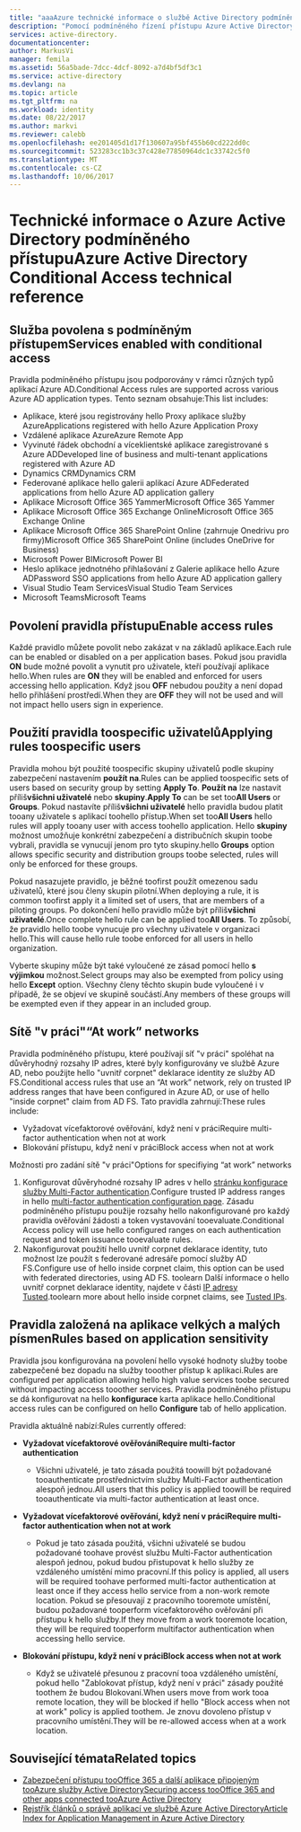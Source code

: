 ```yaml
---
title: "aaaAzure technické informace o službě Active Directory podmíněného přístupu | Microsoft Docs"
description: "Pomocí podmíněného řízení přístupu Azure Active Directory kontroluje hello konkrétní podmínky, kterou vyberete při ověřování uživatele hello a před povolením přístupu toohello aplikace. Po splnění těchto podmínek hello uživatel ověří a povolená přístup toohello aplikace."
services: active-directory.
documentationcenter: 
author: MarkusVi
manager: femila
ms.assetid: 56a5bade-7dcc-4dcf-8092-a7d4bf5df3c1
ms.service: active-directory
ms.devlang: na
ms.topic: article
ms.tgt_pltfrm: na
ms.workload: identity
ms.date: 08/22/2017
ms.author: markvi
ms.reviewer: calebb
ms.openlocfilehash: ee201405d1d17f130607a95bf455b60cd222dd0c
ms.sourcegitcommit: 523283cc1b3c37c428e77850964dc1c33742c5f0
ms.translationtype: MT
ms.contentlocale: cs-CZ
ms.lasthandoff: 10/06/2017
---
```

# <a name="azure-active-directory-conditional-access-technical-reference"></a><span data-ttu-id="b26b8-104">Technické informace o Azure Active Directory podmíněného přístupu</span><span class="sxs-lookup"><span data-stu-id="b26b8-104">Azure Active Directory Conditional Access technical reference</span></span>

## <a name="services-enabled-with-conditional-access"></a><span data-ttu-id="b26b8-105">Služba povolena s podmíněným přístupem</span><span class="sxs-lookup"><span data-stu-id="b26b8-105">Services enabled with conditional access</span></span>

<span data-ttu-id="b26b8-106">Pravidla podmíněného přístupu jsou podporovány v rámci různých typů aplikací Azure AD.</span><span class="sxs-lookup"><span data-stu-id="b26b8-106">Conditional Access rules are supported across various Azure AD application types.</span></span> <span data-ttu-id="b26b8-107">Tento seznam obsahuje:</span><span class="sxs-lookup"><span data-stu-id="b26b8-107">This list includes:</span></span>


* <span data-ttu-id="b26b8-108">Aplikace, které jsou registrovány hello Proxy aplikace služby Azure</span><span class="sxs-lookup"><span data-stu-id="b26b8-108">Applications registered with hello Azure Application Proxy</span></span>
* <span data-ttu-id="b26b8-109">Vzdálené aplikace Azure</span><span class="sxs-lookup"><span data-stu-id="b26b8-109">Azure Remote App</span></span>
* <span data-ttu-id="b26b8-110">Vyvinuté řádek obchodní a víceklientské aplikace zaregistrované s Azure AD</span><span class="sxs-lookup"><span data-stu-id="b26b8-110">Developed line of business and multi-tenant applications registered with Azure AD</span></span>
* <span data-ttu-id="b26b8-111">Dynamics CRM</span><span class="sxs-lookup"><span data-stu-id="b26b8-111">Dynamics CRM</span></span>
* <span data-ttu-id="b26b8-112">Federované aplikace hello galerii aplikací Azure AD</span><span class="sxs-lookup"><span data-stu-id="b26b8-112">Federated applications from hello Azure AD application gallery</span></span>
* <span data-ttu-id="b26b8-113">Aplikace Microsoft Office 365 Yammer</span><span class="sxs-lookup"><span data-stu-id="b26b8-113">Microsoft Office 365 Yammer</span></span>
* <span data-ttu-id="b26b8-114">Aplikace Microsoft Office 365 Exchange Online</span><span class="sxs-lookup"><span data-stu-id="b26b8-114">Microsoft Office 365 Exchange Online</span></span>
* <span data-ttu-id="b26b8-115">Aplikace Microsoft Office 365 SharePoint Online (zahrnuje Onedrivu pro firmy)</span><span class="sxs-lookup"><span data-stu-id="b26b8-115">Microsoft Office 365 SharePoint Online (includes OneDrive for Business)</span></span>
* <span data-ttu-id="b26b8-116">Microsoft Power BI</span><span class="sxs-lookup"><span data-stu-id="b26b8-116">Microsoft Power BI</span></span> 
* <span data-ttu-id="b26b8-117">Heslo aplikace jednotného přihlašování z Galerie aplikace hello Azure AD</span><span class="sxs-lookup"><span data-stu-id="b26b8-117">Password SSO applications from hello Azure AD application gallery</span></span>
* <span data-ttu-id="b26b8-118">Visual Studio Team Services</span><span class="sxs-lookup"><span data-stu-id="b26b8-118">Visual Studio Team Services</span></span>
* <span data-ttu-id="b26b8-119">Microsoft Teams</span><span class="sxs-lookup"><span data-stu-id="b26b8-119">Microsoft Teams</span></span>









## <a name="enable-access-rules"></a><span data-ttu-id="b26b8-120">Povolení pravidla přístupu</span><span class="sxs-lookup"><span data-stu-id="b26b8-120">Enable access rules</span></span>
<span data-ttu-id="b26b8-121">Každé pravidlo můžete povolit nebo zakázat v na základů aplikace.</span><span class="sxs-lookup"><span data-stu-id="b26b8-121">Each rule can be enabled or disabled on a per application bases.</span></span> <span data-ttu-id="b26b8-122">Pokud jsou pravidla **ON** bude možné povolit a vynutit pro uživatele, kteří používají aplikace hello.</span><span class="sxs-lookup"><span data-stu-id="b26b8-122">When rules are **ON** they will be enabled and enforced for users accessing hello application.</span></span> <span data-ttu-id="b26b8-123">Když jsou **OFF** nebudou použity a není dopad hello přihlášení prostředí.</span><span class="sxs-lookup"><span data-stu-id="b26b8-123">When they are **OFF** they will not be used and will not impact hello users sign in experience.</span></span>

## <a name="applying-rules-toospecific-users"></a><span data-ttu-id="b26b8-124">Použití pravidla toospecific uživatelů</span><span class="sxs-lookup"><span data-stu-id="b26b8-124">Applying rules toospecific users</span></span>
<span data-ttu-id="b26b8-125">Pravidla mohou být použité toospecific skupiny uživatelů podle skupiny zabezpečení nastavením **použít na**.</span><span class="sxs-lookup"><span data-stu-id="b26b8-125">Rules can be applied toospecific sets of users based on security group by setting **Apply To**.</span></span> <span data-ttu-id="b26b8-126">**Použít na** lze nastavit příliš**všichni uživatelé** nebo **skupiny**.</span><span class="sxs-lookup"><span data-stu-id="b26b8-126">**Apply To** can be set too**All Users** or **Groups**.</span></span> <span data-ttu-id="b26b8-127">Pokud nastavíte příliš**všichni uživatelé** hello pravidla budou platit tooany uživatele s aplikací toohello přístup.</span><span class="sxs-lookup"><span data-stu-id="b26b8-127">When set too**All Users** hello rules will apply tooany user with access toohello application.</span></span> <span data-ttu-id="b26b8-128">Hello **skupiny** možnost umožňuje konkrétní zabezpečení a distribučních skupin toobe vybrali, pravidla se vynucují jenom pro tyto skupiny.</span><span class="sxs-lookup"><span data-stu-id="b26b8-128">hello **Groups** option allows specific security and distribution groups toobe selected, rules will only be enforced for these groups.</span></span>

<span data-ttu-id="b26b8-129">Pokud nasazujete pravidlo, je běžné toofirst použít omezenou sadu uživatelů, které jsou členy skupin pilotní.</span><span class="sxs-lookup"><span data-stu-id="b26b8-129">When deploying a rule,  it is common toofirst apply it a limited set of users, that are members of a piloting groups.</span></span> <span data-ttu-id="b26b8-130">Po dokončení hello pravidlo může být příliš**všichni uživatelé**.</span><span class="sxs-lookup"><span data-stu-id="b26b8-130">Once complete hello rule can be applied too**All Users**.</span></span> <span data-ttu-id="b26b8-131">To způsobí, že pravidlo hello toobe vynucuje pro všechny uživatele v organizaci hello.</span><span class="sxs-lookup"><span data-stu-id="b26b8-131">This will cause hello rule toobe enforced for all users in hello organization.</span></span>

<span data-ttu-id="b26b8-132">Vyberte skupiny může být také vyloučené ze zásad pomocí hello **s výjimkou** možnost.</span><span class="sxs-lookup"><span data-stu-id="b26b8-132">Select groups may also be exempted from policy using hello **Except** option.</span></span> <span data-ttu-id="b26b8-133">Všechny členy těchto skupin bude vyloučené i v případě, že se objeví ve skupině součástí.</span><span class="sxs-lookup"><span data-stu-id="b26b8-133">Any members of these groups will be exempted even if they appear in an included group.</span></span>

## <a name="at-work-networks"></a><span data-ttu-id="b26b8-134">Sítě "v práci"</span><span class="sxs-lookup"><span data-stu-id="b26b8-134">“At work” networks</span></span>
<span data-ttu-id="b26b8-135">Pravidla podmíněného přístupu, které používají síť "v práci" spoléhat na důvěryhodný rozsahy IP adres, které byly konfigurovány ve službě Azure AD, nebo použijte hello "uvnitř corpnet" deklarace identity ze služby AD FS.</span><span class="sxs-lookup"><span data-stu-id="b26b8-135">Conditional access rules that use an “At work” network, rely on trusted IP address ranges that have been configured in Azure AD, or use of hello "inside corpnet" claim from AD FS.</span></span> <span data-ttu-id="b26b8-136">Tato pravidla zahrnují:</span><span class="sxs-lookup"><span data-stu-id="b26b8-136">These rules include:</span></span>

* <span data-ttu-id="b26b8-137">Vyžadovat vícefaktorové ověřování, když není v práci</span><span class="sxs-lookup"><span data-stu-id="b26b8-137">Require multi-factor authentication when not at work</span></span>
* <span data-ttu-id="b26b8-138">Blokování přístupu, když není v práci</span><span class="sxs-lookup"><span data-stu-id="b26b8-138">Block access when not at work</span></span>

<span data-ttu-id="b26b8-139">Možnosti pro zadání sítě "v práci"</span><span class="sxs-lookup"><span data-stu-id="b26b8-139">Options for specifiying “at work” networks</span></span>

1. <span data-ttu-id="b26b8-140">Konfigurovat důvěryhodné rozsahy IP adres v hello [stránku konfigurace služby Multi-Factor authentication](../multi-factor-authentication/multi-factor-authentication-whats-next.md).</span><span class="sxs-lookup"><span data-stu-id="b26b8-140">Configure trusted IP address ranges in hello [multi-factor authentication configuration page](../multi-factor-authentication/multi-factor-authentication-whats-next.md).</span></span> <span data-ttu-id="b26b8-141">Zásadu podmíněného přístupu použije rozsahy hello nakonfigurované pro každý pravidla ověřování žádosti a token vystavování tooevaluate.</span><span class="sxs-lookup"><span data-stu-id="b26b8-141">Conditional Access policy will use hello configured ranges on each authentication request and token issuance tooevaluate rules.</span></span> 
2. <span data-ttu-id="b26b8-142">Nakonfigurovat použití hello uvnitř corpnet deklarace identity, tuto možnost lze použít s federované adresáře pomocí služby AD FS.</span><span class="sxs-lookup"><span data-stu-id="b26b8-142">Configure use of hello inside corpnet claim, this option can be used with federated directories, using AD FS.</span></span> <span data-ttu-id="b26b8-143">toolearn Další informace o hello uvnitř corpnet deklarace identity, najdete v části [IP adresy Tusted](../multi-factor-authentication/multi-factor-authentication-whats-next.md#trusted-ips).</span><span class="sxs-lookup"><span data-stu-id="b26b8-143">toolearn more about hello inside corpnet claims, see [Tusted IPs](../multi-factor-authentication/multi-factor-authentication-whats-next.md#trusted-ips).</span></span>


## <a name="rules-based-on-application-sensitivity"></a><span data-ttu-id="b26b8-144">Pravidla založená na aplikace velkých a malých písmen</span><span class="sxs-lookup"><span data-stu-id="b26b8-144">Rules based on application sensitivity</span></span>
<span data-ttu-id="b26b8-145">Pravidla jsou konfigurována na povolení hello vysoké hodnoty služby toobe zabezpečené bez dopadu na služby tooother přístup k aplikaci.</span><span class="sxs-lookup"><span data-stu-id="b26b8-145">Rules are configured per application allowing hello high value services toobe secured without impacting access tooother services.</span></span> <span data-ttu-id="b26b8-146">Pravidla podmíněného přístupu se dá konfigurovat na hello **konfigurace** karta aplikace hello.</span><span class="sxs-lookup"><span data-stu-id="b26b8-146">Conditional access rules can be configured on hello  **Configure** tab of hello application.</span></span> 

<span data-ttu-id="b26b8-147">Pravidla aktuálně nabízí:</span><span class="sxs-lookup"><span data-stu-id="b26b8-147">Rules currently offered:</span></span>

* <span data-ttu-id="b26b8-148">**Vyžadovat vícefaktorové ověřování**</span><span class="sxs-lookup"><span data-stu-id="b26b8-148">**Require multi-factor authentication**</span></span>
  
  * <span data-ttu-id="b26b8-149">Všichni uživatelé, je tato zásada použitá toowill být požadované tooauthenticate prostřednictvím služby Multi-Factor authentication alespoň jednou.</span><span class="sxs-lookup"><span data-stu-id="b26b8-149">All users that this policy is applied toowill be required tooauthenticate via multi-factor authentication at least once.</span></span>
* <span data-ttu-id="b26b8-150">**Vyžadovat vícefaktorové ověřování, když není v práci**</span><span class="sxs-lookup"><span data-stu-id="b26b8-150">**Require multi-factor authentication when not at work**</span></span>
  
  * <span data-ttu-id="b26b8-151">Pokud je tato zásada použitá, všichni uživatelé se budou požadované toohave provést službu Multi-Factor authentication alespoň jednou, pokud budou přistupovat k hello služby ze vzdáleného umístění mimo pracovní.</span><span class="sxs-lookup"><span data-stu-id="b26b8-151">If this policy is applied, all users will be required toohave performed multi-factor authentication at least once if they access hello service from a non-work remote location.</span></span> <span data-ttu-id="b26b8-152">Pokud se přesouvají z pracovního tooremote umístění, budou požadované tooperform vícefaktorového ověřování při přístupu k hello služby.</span><span class="sxs-lookup"><span data-stu-id="b26b8-152">If they move from a work tooremote location, they will be required tooperform multifactor authentication when accessing hello service.</span></span>
* <span data-ttu-id="b26b8-153">**Blokování přístupu, když není v práci**</span><span class="sxs-lookup"><span data-stu-id="b26b8-153">**Block access when not at work**</span></span> 
  
  * <span data-ttu-id="b26b8-154">Když se uživatelé přesunou z pracovní tooa vzdáleného umístění, pokud hello "Zablokovat přístup, když není v práci" zásady použité toothem že budou Blokovaní.</span><span class="sxs-lookup"><span data-stu-id="b26b8-154">When users move from work tooa remote location, they will be blocked if hello "Block access when not at work" policy is applied toothem.</span></span>  <span data-ttu-id="b26b8-155">Je znovu dovoleno přístup v pracovního umístění.</span><span class="sxs-lookup"><span data-stu-id="b26b8-155">They will be re-allowed access when at a work location.</span></span>

## <a name="related-topics"></a><span data-ttu-id="b26b8-156">Související témata</span><span class="sxs-lookup"><span data-stu-id="b26b8-156">Related topics</span></span>
* [<span data-ttu-id="b26b8-157">Zabezpečení přístupu tooOffice 365 a další aplikace připojeným tooAzure služby Active Directory</span><span class="sxs-lookup"><span data-stu-id="b26b8-157">Securing access tooOffice 365 and other apps connected tooAzure Active Directory</span></span>](active-directory-conditional-access.md)
* [<span data-ttu-id="b26b8-158">Rejstřík článků o správě aplikací ve službě Azure Active Directory</span><span class="sxs-lookup"><span data-stu-id="b26b8-158">Article Index for Application Management in Azure Active Directory</span></span>](active-directory-apps-index.md)

